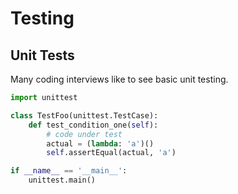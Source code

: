# Testing

## Unit Tests

Many coding interviews like to see basic unit testing.

```python
import unittest

class TestFoo(unittest.TestCase):
    def test_condition_one(self):
        # code under test
        actual = (lambda: 'a')()
        self.assertEqual(actual, 'a')

if __name__ == '__main__':
    unittest.main()
```
